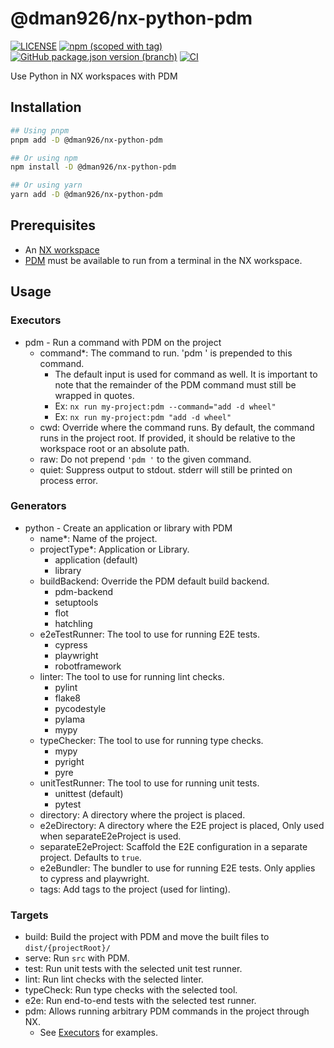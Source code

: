 # @dman926/nx-python-pdm

[![LICENSE](https://img.shields.io/badge/license-MIT-green)](https://github.com/dman926/nx-python-pdm/blob/main/LICENSE)
[![npm (scoped with tag)](https://img.shields.io/npm/v/%40dman926/nx-python-pdm/latest)](https://www.npmjs.com/package/@dman926/nx-python-pdm)
[![GitHub package.json version (branch)](https://img.shields.io/github/package-json/v/dman926/nx-python-pdm/main)](https://github.com/dman926/nx-python-pdm/blob/main/package.json)
[![CI](https://github.com/dman926/nx-python-pdm/actions/workflows/ci.yml/badge.svg)](https://github.com/dman926/nx-python-pdm/actions/workflows/ci.yml)

Use Python in NX workspaces with PDM

## Installation

```bash
## Using pnpm
pnpm add -D @dman926/nx-python-pdm

## Or using npm
npm install -D @dman926/nx-python-pdm

## Or using yarn
yarn add -D @dman926/nx-python-pdm
```

## Prerequisites

- An [NX workspace](https://nx.dev/)
- [PDM](https://pdm.fming.dev/) must be available to run from a terminal in the NX workspace.

## Usage

### Executors

- pdm - Run a command with PDM on the project
  - command\*: The command to run. 'pdm ' is prepended to this command.
    - The default input is used for command as well. It is important to note that the remainder of the PDM command must still be wrapped in quotes.
    - Ex: `nx run my-project:pdm --command="add -d wheel"`
    - Ex: `nx run my-project:pdm "add -d wheel"`
  - cwd: Override where the command runs. By default, the command runs in the project root. If provided, it should be relative to the workspace root or an absolute path.
  - raw: Do not prepend `'pdm '` to the given command.
  - quiet: Suppress output to stdout. stderr will still be printed on process error.

### Generators

- python - Create an application or library with PDM
  - name\*: Name of the project.
  - projectType\*: Application or Library.
    - application (default)
    - library
  - buildBackend: Override the PDM default build backend.
    - pdm-backend
    - setuptools
    - flot
    - hatchling
  - e2eTestRunner: The tool to use for running E2E tests.
    - cypress
    - playwright
    - robotframework
  - linter: The tool to use for running lint checks.
    - pylint
    - flake8
    - pycodestyle
    - pylama
    - mypy
  - typeChecker: The tool to use for running type checks.
    - mypy
    - pyright
    - pyre
  - unitTestRunner: The tool to use for running unit tests.
    - unittest (default)
    - pytest
  - directory: A directory where the project is placed.
  - e2eDirectory: A directory where the E2E project is placed, Only used when separateE2eProject is used.
  - separateE2eProject: Scaffold the E2E configuration in a separate project. Defaults to `true`.
  - e2eBundler: The bundler to use for running E2E tests. Only applies to cypress and playwright.
  - tags: Add tags to the project (used for linting).

### Targets

- build: Build the project with PDM and move the built files to `dist/{projectRoot}/`
- serve: Run `src` with PDM.
- test: Run unit tests with the selected unit test runner.
- lint: Run lint checks with the selected linter.
- typeCheck: Run type checks with the selected tool.
- e2e: Run end-to-end tests with the selected test runner.
- pdm: Allows running arbitrary PDM commands in the project through NX.
  - See [Executors](#Executors) for examples.
